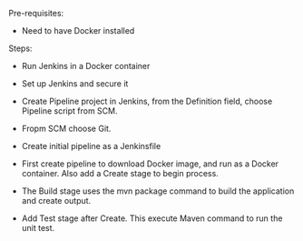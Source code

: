 Pre-requisites:

- Need to have Docker installed

Steps:

- Run Jenkins in a Docker container
- Set up Jenkins and secure it
- Create Pipeline project in Jenkins, from the Definition field, choose Pipeline script from SCM.
- Fropm SCM choose Git.
- Create initial pipeline as a Jenkinsfile

- First create pipeline to download Docker image, and run as a Docker container. 
  Also add a Create stage to begin process.
- The Build stage uses the mvn package command to build the application and create output. 
- Add Test stage after Create. This execute Maven command to run the unit test.


